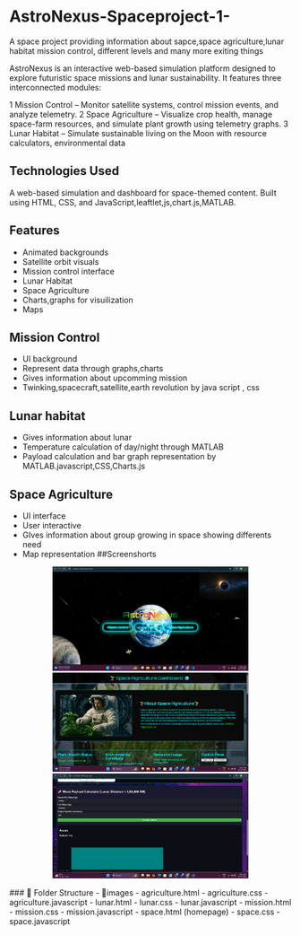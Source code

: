# AstroNexus-Spaceproject-1-
A space project providing information about sapce,space agriculture,lunar habitat mission control, different levels and many more exiting things

AstroNexus is an interactive web-based simulation platform designed to explore futuristic space missions and lunar sustainability. It features three interconnected modules:

1 Mission Control – Monitor satellite systems, control mission events, and analyze telemetry.
2 Space Agriculture – Visualize crop health, manage space-farm resources, and simulate plant growth using telemetry graphs.
3 Lunar Habitat – Simulate sustainable living on the Moon with resource calculators, environmental data

## Technologies Used
A web-based simulation and dashboard for space-themed content. Built using HTML, CSS, and JavaScript,leaftlet,js,chart.js,MATLAB.
## Features
- Animated backgrounds
- Satellite orbit visuals
- Mission control interface
- Lunar Habitat
- Space Agriculture
- Charts,graphs for visuilization
- Maps
## Mission Control
- UI background
- Represent data through graphs,charts
- Gives information about upcomming mission
- Twinking,spacecraft,satellite,earth revolution by java script , css
## Lunar habitat
- Gives information about lunar
- Temperature calculation of day/night through MATLAB
- Payload calculation and bar graph representation by MATLAB.javascript,CSS,Charts.js
## Space Agriculture
- UI interface
- User interactive
- GIves information about group growing in space showing differents need
- Map representation
##Screenshorts
<p align="center">
  <img src="images/image1.png" alt="Dashboard 1" width="350"/>
  <img src="images/image2.png" alt="Dashboard 2" width="350"/>
   <img src="images/image3.png" alt="Dashboard 2" width="350"/>
</p>
### 📂 Folder Structure
- 📂images
- agriculture.html
- agriculture.css
- agriculture.javascript
- lunar.html
- lunar.css
- lunar.javascript
- mission.html
- mission.css
- mission.javascript
- space.html (homepage)
- space.css
- space.javascript

